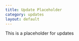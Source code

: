 ```yaml
---
title: Update Placeholder
category: updates
layout: default
---
```


This is a placeholder for updates